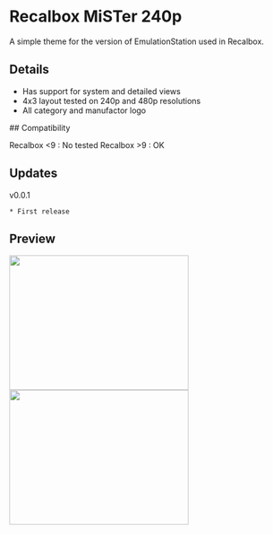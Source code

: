 # Recalbox MiSTer 240p

A simple theme for the version of EmulationStation used in Recalbox.

## Details

* Has support for system and detailed views
* 4x3 layout tested on 240p and 480p resolutions
* All category and manufactor logo

## Compatibility

Recalbox <9 : No tested
Recalbox >9 : OK

## Updates

v0.0.1

```
* First release
```

## Preview

<img src="https://i.ibb.co/4SxXvg8/screenshot-2024-01-22-T09-21-54-801.png" width="320" height="240">
<img src="https://i.ibb.co/PxBkjrW/screenshot-2024-01-22-T13-42-28-787-Z.png" width="320" height="240">
